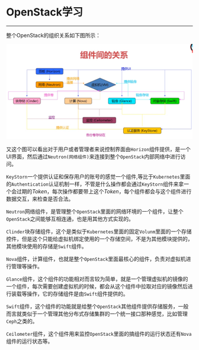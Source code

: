 # OpenStack学习

---

整个OpenStack的组织关系如下图所示：

![openstack组织关系图](./image/openstack组件关系图.png "组件关系图")

又这个图可以看出对于用户或者管理者来说控制界面由`Horizon`组件提供，是一个UI界面，然后通过`Neutron(网络组件)`来连接到整个`OpenStack`内部网络中进行访问。

`KeyStorn`一个提供认证和保存用户的账号的感觉一个组件,等比于`Kubernetes`里面的`Authentication`认证机制一样，不管是什么操作都会通过`KeyStorn`组件来拿一个会过期的*Token*，每次操作都要带上这个*Token*，每个组件都会与这个组件进行数据交互，来检查是否合法。

`Neutron`网络组件，是管理整个`OpenStack`里面的网络环境的一个组件，让整个`OpenStack`之间能够互相连通，也是用其他方式实现的。

`Clinder`块存储组件，这个是类似于`Kubernetes`里面的固定`Volunm`里面的一个存储控件，但是这个只能给虚拟机绑定使用的一个存储空间，不是为其他模块提供的，其他模块使用的存储是`Swift`组件。

`Nova`组件，计算组件，也就是整个`OpenStack`里面最核心的组件，负责对虚拟机进行管理等操作。

`Glance`组件，这个组件的功能相对而言较为简单，就是一个管理虚拟机的镜像的一个组件，每次需要创建虚拟机的时候，都会从这个组件中拉取对应的镜像然后进行装载等操作，它的存储组件是由`Swift`组件提供的。

`Swift`组件，这个组件的功能就是给整个`OpenStack`其他组件提供存储服务，一般而言就类似于一个管理其他分布式存储集群的一个统一接口那种感觉，比如管理`Ceph`之类的。

`Ceilometer`组件，这个组件用来监控`OpenStack`里面的搞组件的运行状态还有`Nova`组件的运行状态等。

